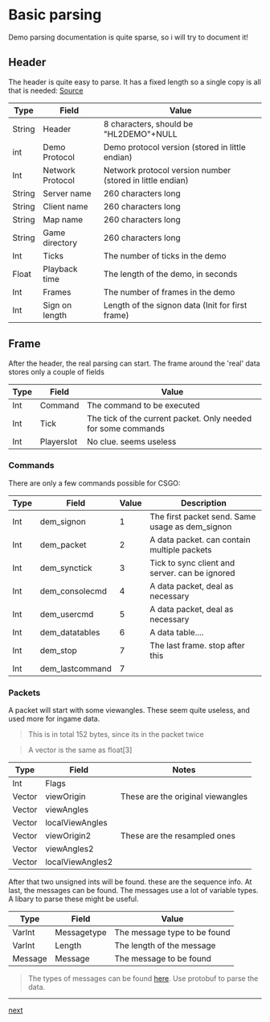 # Basic parsing
Demo parsing documentation is quite sparse, so i will try to document it!

## Header
The header is quite easy to parse. It has a fixed length so a single copy is all that is needed: [Source](https://developer.valvesoftware.com/wiki/DEM_Format)

| Type   | Field            | Value                                                     |
|--------|------------------|-----------------------------------------------------------|
| String | Header           | 8 characters, should be "HL2DEMO"+NULL                    |
| int    | Demo Protocol    | Demo protocol version (stored in little endian)           |
| Int    | Network Protocol | Network protocol version number (stored in little endian) |
| String | Server name      | 260 characters long                                       |
| String | Client name      | 260 characters long                                       |
| String | Map name         | 260 characters long                                       |
| String | Game directory   | 260 characters long                                       |
| Int    | Ticks            | The number of ticks in the demo                           |
| Float  | Playback time    | The length of the demo, in seconds                        |
| Int    | Frames           | The number of frames in the demo                          |
| Int    | Sign on length   | Length of the signon data (Init for first frame)          |

## Frame
After the header, the real parsing can start. The frame around the 'real' data stores only a couple of fields

| Type   | Field            | Value                                                     |
|--------|------------------|-----------------------------------------------------------|
| Int    | Command          | The command to be executed                                |
| Int    | Tick             | The tick of the current packet. Only needed for some commands |
| Int    | Playerslot       | No clue. seems useless                                    |

### Commands
There are only a few commands possible for CSGO:

| Type   | Field            | Value  | Description                                      |
|--------|------------------|--------|--------------------------------------------------|
| Int    | dem_signon       | 1      | The first packet send. Same usage as dem_signon  |
| Int    | dem_packet       | 2      | A data packet. can contain multiple packets      |
| Int    | dem_synctick     | 3      | Tick to sync client and server. can be ignored   |
| Int    | dem_consolecmd   | 4      | A data packet, deal as necessary                 |
| Int    | dem_usercmd      | 5      | A data packet, deal as necessary                 |
| Int    | dem_datatables   | 6      | A data table....                                 |
| Int    | dem_stop         | 7      | The last frame. stop after this                  |
| Int    | dem_lastcommand  | 7      |                                                  |

### Packets

A packet will start with some viewangles. These seem quite useless, and used more for ingame data. 

> This is in total 152 bytes, since its in the packet twice

> A vector is the same as float[3]

| Type   | Field                 | Notes
|--------|-----------------------|------
| Int    | Flags                 |
| Vector | viewOrigin            | These are the original viewangles
| Vector | viewAngles            |
| Vector | localViewAngles       |
| Vector | viewOrigin2           | These are the resampled ones
| Vector | viewAngles2           |
| Vector | localViewAngles2      |

After that two unsigned ints will be found. these are the sequence info. At last, the messages can be found. The messages use a lot of variable types. A libary to parse these might be useful.

| Type   | Field            | Value                                                     |
|--------|------------------|-----------------------------------------------------------|
| VarInt | Messagetype      | The message type to be found                              |
| VarInt | Length           | The length of the message                                 |
| Message| Message          | The message to be found                                   |

> The types of messages can be found [here](https://github.com/Alpha1337k/csgo-demoparser/blob/main/protobuf/netmessages.proto#L174). Use protobuf to parse the data. 

---
[next](https://github.com/Alpha1337k/csgo-demoparser/docs/DataTable.md)